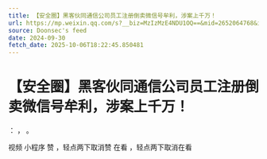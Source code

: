 ```yaml
---
title: 【安全圈】黑客伙同通信公司员工注册倒卖微信号牟利，涉案上千万！
url: https://mp.weixin.qq.com/s?__biz=MzIzMzE4NDU1OQ==&mid=2652064768&idx=1&sn=05266b93cb18a89b9a67d0aa2d8692f4
source: Doonsec's feed
date: 2024-09-30
fetch_date: 2025-10-06T18:22:45.850481
---
```


# 【安全圈】黑客伙同通信公司员工注册倒卖微信号牟利，涉案上千万！

：
，
。

视频
小程序
赞
，轻点两下取消赞
在看
，轻点两下取消在看